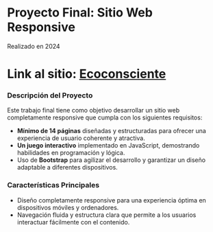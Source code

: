 # Proyecto Final: Sitio Web Responsive
Realizado en 2024

# Link al sitio: [Ecoconsciente](https://victoriacabelloherrera.github.io/ecoconsciente.github.io/)

### Descripción del Proyecto
Este trabajo final tiene como objetivo desarrollar un sitio web completamente responsive que cumpla con los siguientes requisitos:

- **Mínimo de 14 páginas** diseñadas y estructuradas para ofrecer una experiencia de usuario coherente y atractiva.
- **Un juego interactivo** implementado en JavaScript, demostrando habilidades en programación y lógica.
- Uso de **Bootstrap** para agilizar el desarrollo y garantizar un diseño adaptable a diferentes dispositivos.

### Características Principales
- Diseño completamente responsive para una experiencia óptima en dispositivos móviles y ordenadores.
- Navegación fluida y estructura clara que permite a los usuarios interactuar fácilmente con el contenido.

